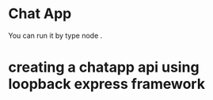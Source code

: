 # Chat App
You can run it by type node .
# creating a chatapp api using loopback express framework
 
